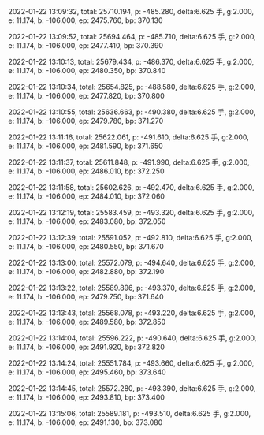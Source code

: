 2022-01-22 13:09:32, total: 25710.194, p: -485.280, delta:6.625 手, g:2.000, e: 11.174, b: -106.000, ep: 2475.760, bp: 370.130

2022-01-22 13:09:52, total: 25694.464, p: -485.710, delta:6.625 手, g:2.000, e: 11.174, b: -106.000, ep: 2477.410, bp: 370.390

2022-01-22 13:10:13, total: 25679.434, p: -486.370, delta:6.625 手, g:2.000, e: 11.174, b: -106.000, ep: 2480.350, bp: 370.840

2022-01-22 13:10:34, total: 25654.825, p: -488.580, delta:6.625 手, g:2.000, e: 11.174, b: -106.000, ep: 2477.820, bp: 370.800

2022-01-22 13:10:55, total: 25636.663, p: -490.380, delta:6.625 手, g:2.000, e: 11.174, b: -106.000, ep: 2479.780, bp: 371.270

2022-01-22 13:11:16, total: 25622.061, p: -491.610, delta:6.625 手, g:2.000, e: 11.174, b: -106.000, ep: 2481.590, bp: 371.650

2022-01-22 13:11:37, total: 25611.848, p: -491.990, delta:6.625 手, g:2.000, e: 11.174, b: -106.000, ep: 2486.010, bp: 372.250

2022-01-22 13:11:58, total: 25602.626, p: -492.470, delta:6.625 手, g:2.000, e: 11.174, b: -106.000, ep: 2484.010, bp: 372.060

2022-01-22 13:12:19, total: 25583.459, p: -493.320, delta:6.625 手, g:2.000, e: 11.174, b: -106.000, ep: 2483.080, bp: 372.050

2022-01-22 13:12:39, total: 25591.052, p: -492.810, delta:6.625 手, g:2.000, e: 11.174, b: -106.000, ep: 2480.550, bp: 371.670

2022-01-22 13:13:00, total: 25572.079, p: -494.640, delta:6.625 手, g:2.000, e: 11.174, b: -106.000, ep: 2482.880, bp: 372.190

2022-01-22 13:13:22, total: 25589.896, p: -493.370, delta:6.625 手, g:2.000, e: 11.174, b: -106.000, ep: 2479.750, bp: 371.640

2022-01-22 13:13:43, total: 25568.078, p: -493.220, delta:6.625 手, g:2.000, e: 11.174, b: -106.000, ep: 2489.580, bp: 372.850

2022-01-22 13:14:04, total: 25596.222, p: -490.640, delta:6.625 手, g:2.000, e: 11.174, b: -106.000, ep: 2491.920, bp: 372.820

2022-01-22 13:14:24, total: 25551.784, p: -493.660, delta:6.625 手, g:2.000, e: 11.174, b: -106.000, ep: 2495.460, bp: 373.640

2022-01-22 13:14:45, total: 25572.280, p: -493.390, delta:6.625 手, g:2.000, e: 11.174, b: -106.000, ep: 2493.810, bp: 373.400

2022-01-22 13:15:06, total: 25589.181, p: -493.510, delta:6.625 手, g:2.000, e: 11.174, b: -106.000, ep: 2491.130, bp: 373.080